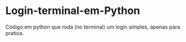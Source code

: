 # Login-terminal-em-Python
Código em python que roda (no terminal) um login simples, apenas para pratica.
